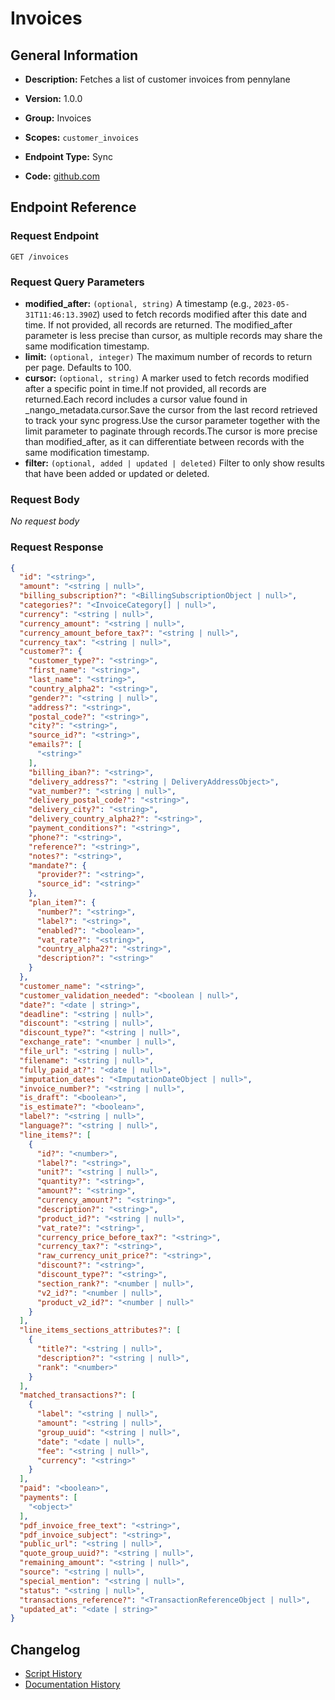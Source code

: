 <!-- BEGIN GENERATED CONTENT -->
# Invoices

## General Information

- **Description:** Fetches a list of customer invoices from pennylane

- **Version:** 1.0.0
- **Group:** Invoices
- **Scopes:** `customer_invoices`
- **Endpoint Type:** Sync
- **Code:** [github.com](https://github.com/NangoHQ/integration-templates/tree/main/integrations/pennylane/syncs/invoices.ts)


## Endpoint Reference

### Request Endpoint

`GET /invoices`

### Request Query Parameters

- **modified_after:** `(optional, string)` A timestamp (e.g., `2023-05-31T11:46:13.390Z`) used to fetch records modified after this date and time. If not provided, all records are returned. The modified_after parameter is less precise than cursor, as multiple records may share the same modification timestamp.
- **limit:** `(optional, integer)` The maximum number of records to return per page. Defaults to 100.
- **cursor:** `(optional, string)` A marker used to fetch records modified after a specific point in time.If not provided, all records are returned.Each record includes a cursor value found in _nango_metadata.cursor.Save the cursor from the last record retrieved to track your sync progress.Use the cursor parameter together with the limit parameter to paginate through records.The cursor is more precise than modified_after, as it can differentiate between records with the same modification timestamp.
- **filter:** `(optional, added | updated | deleted)` Filter to only show results that have been added or updated or deleted.

### Request Body

_No request body_

### Request Response

```json
{
  "id": "<string>",
  "amount": "<string | null>",
  "billing_subscription?": "<BillingSubscriptionObject | null>",
  "categories?": "<InvoiceCategory[] | null>",
  "currency": "<string | null>",
  "currency_amount": "<string | null>",
  "currency_amount_before_tax?": "<string | null>",
  "currency_tax": "<string | null>",
  "customer?": {
    "customer_type?": "<string>",
    "first_name": "<string>",
    "last_name": "<string>",
    "country_alpha2": "<string>",
    "gender?": "<string | null>",
    "address?": "<string>",
    "postal_code?": "<string>",
    "city?": "<string>",
    "source_id?": "<string>",
    "emails?": [
      "<string>"
    ],
    "billing_iban?": "<string>",
    "delivery_address?": "<string | DeliveryAddressObject>",
    "vat_number?": "<string | null>",
    "delivery_postal_code?": "<string>",
    "delivery_city?": "<string>",
    "delivery_country_alpha2?": "<string>",
    "payment_conditions?": "<string>",
    "phone?": "<string>",
    "reference?": "<string>",
    "notes?": "<string>",
    "mandate?": {
      "provider?": "<string>",
      "source_id": "<string>"
    },
    "plan_item?": {
      "number?": "<string>",
      "label?": "<string>",
      "enabled?": "<boolean>",
      "vat_rate?": "<string>",
      "country_alpha2?": "<string>",
      "description?": "<string>"
    }
  },
  "customer_name": "<string>",
  "customer_validation_needed": "<boolean | null>",
  "date?": "<date | string>",
  "deadline": "<string | null>",
  "discount": "<string | null>",
  "discount_type?": "<string | null>",
  "exchange_rate": "<number | null>",
  "file_url": "<string | null>",
  "filename": "<string | null>",
  "fully_paid_at?": "<date | null>",
  "imputation_dates": "<ImputationDateObject | null>",
  "invoice_number?": "<string | null>",
  "is_draft": "<boolean>",
  "is_estimate?": "<boolean>",
  "label?": "<string | null>",
  "language?": "<string | null>",
  "line_items?": [
    {
      "id?": "<number>",
      "label?": "<string>",
      "unit?": "<string | null>",
      "quantity?": "<string>",
      "amount?": "<string>",
      "currency_amount?": "<string>",
      "description?": "<string>",
      "product_id?": "<string | null>",
      "vat_rate?": "<string>",
      "currency_price_before_tax?": "<string>",
      "currency_tax?": "<string>",
      "raw_currency_unit_price?": "<string>",
      "discount?": "<string>",
      "discount_type?": "<string>",
      "section_rank?": "<number | null>",
      "v2_id?": "<number | null>",
      "product_v2_id?": "<number | null>"
    }
  ],
  "line_items_sections_attributes?": [
    {
      "title?": "<string | null>",
      "description?": "<string | null>",
      "rank": "<number>"
    }
  ],
  "matched_transactions?": [
    {
      "label": "<string | null>",
      "amount": "<string | null>",
      "group_uuid": "<string | null>",
      "date": "<date | null>",
      "fee": "<string | null>",
      "currency": "<string>"
    }
  ],
  "paid": "<boolean>",
  "payments": [
    "<object>"
  ],
  "pdf_invoice_free_text": "<string>",
  "pdf_invoice_subject": "<string>",
  "public_url": "<string | null>",
  "quote_group_uuid?": "<string | null>",
  "remaining_amount": "<string | null>",
  "source": "<string | null>",
  "special_mention": "<string | null>",
  "status": "<string | null>",
  "transactions_reference?": "<TransactionReferenceObject | null>",
  "updated_at": "<date | string>"
}
```

## Changelog

- [Script History](https://github.com/NangoHQ/integration-templates/commits/main/integrations/pennylane/syncs/invoices.ts)
- [Documentation History](https://github.com/NangoHQ/integration-templates/commits/main/integrations/pennylane/syncs/invoices.md)

<!-- END  GENERATED CONTENT -->

